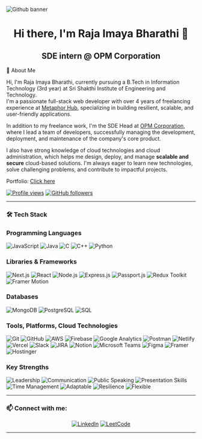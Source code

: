 

![Github banner](https://github.com/user-attachments/assets/98c4db89-6684-4f88-952f-24c2f9c40e81)


<h1 align="center">Hi there, I'm Raja Imaya Bharathi 👋</h1>
<h2 align="center">SDE intern @ OPM Corporation</h2>


👋 About Me

Hi, I'm Raja Imaya Bharathi, currently pursuing a B.Tech in Information Technology (3rd year) at Sri Shakthi Institute of Engineering and Technology.  
I'm a passionate full-stack web developer with over 4 years of freelancing experience at [Metaphor Hub](https://metaphorhub.com), specializing in building resilient, scalable, and user-friendly applications.

In addition to my freelance work, I'm the SDE Head at [OPM Corporation](https://opmcorporation.com), where I lead a team of developers, successfully managing the development, deployment, and maintenance of the company's core product.

I also have strong knowledge of cloud technologies and cloud administration, which helps me design, deploy, and manage **scalable and secure** cloud-based solutions. I'm always eager to learn new technologies, solve challenging problems, and contribute to impactful projects.


Portfolio: [Click here](https://raja-imaya-bharathi.vercel.app)

<p align="left">
  <a href="https://github.com/RajaImayaBharathi"><img src="https://komarev.com/ghpvc/?username=RajaImayaBharathi&color=blue&style=flat-square" alt="Profile views" /></a>
  <a href="https://github.com/RajaImayaBharathi?tab=followers"><img src="https://img.shields.io/github/followers/RajaImayaBharathi?label=Followers&style=social" alt="GitHub followers" /></a>
</p>

---

### 🛠 Tech Stack

<h3> Programming Languages </h3>
<p align="left">
  <img src="https://img.shields.io/badge/Javascript-F7DF1E?style=for-the-badge&logo=javascript&logoColor=black" alt="JavaScript" />
  <img src="https://img.shields.io/badge/Java-ED8B00?style=for-the-badge&logo=java&logoColor=white" alt="Java" />
  <img src="https://img.shields.io/badge/C-00599C?style=for-the-badge&logo=c&logoColor=white" alt="C" />
  <img src="https://img.shields.io/badge/C++-00599C?style=for-the-badge&logo=cplusplus&logoColor=white" alt="C++" />
  <img src="https://img.shields.io/badge/Python-3776AB?style=for-the-badge&logo=python&logoColor=white" alt="Python" />
</p>

<h3> Libraries & Frameworks </h3>
<p align="left">
  <img src="https://img.shields.io/badge/Next.js-000000?style=for-the-badge&logo=next.js&logoColor=white" alt="Next.js" />
  <!-- <img src="https://img.shields.io/badge/FusionJS-000000?style=for-the-badge&logoColor=white" alt="FusionJS" /> -->
  <img src="https://img.shields.io/badge/React-20232A?style=for-the-badge&logo=react&logoColor=61DAFB" alt="React" />
  <!-- <img src="https://img.shields.io/badge/Three.js-000000?style=for-the-badge&logo=three.js&logoColor=white" alt="Three.js" /> -->
  <img src="https://img.shields.io/badge/Node.js-43853D?style=for-the-badge&logo=node.js&logoColor=white" alt="Node.js" />
  <img src="https://img.shields.io/badge/Express.js-000000?style=for-the-badge&logo=express&logoColor=white" alt="Express.js" />
  <img src="https://img.shields.io/badge/Passport.js-3E4C5C?style=for-the-badge&logo=passport&logoColor=white" alt="Passport.js" />
  <!-- <img src="https://img.shields.io/badge/Solid.js-2C4A9F?style=for-the-badge&logo=solid&logoColor=white" alt="Solid.js" /> -->
  <img src="https://img.shields.io/badge/Redux_Toolkit-764ABC?style=for-the-badge&logo=redux&logoColor=white" alt="Redux Toolkit" />
  <img src="https://img.shields.io/badge/Framer_Motion-0055FF?style=for-the-badge&logo=framer&logoColor=white" alt="Framer Motion" />
</p>

<h3> Databases </h3>
<p align="left">
  <img src="https://img.shields.io/badge/MongoDB-47A248?style=for-the-badge&logo=mongodb&logoColor=white" alt="MongoDB" />
  <img src="https://img.shields.io/badge/PostgreSQL-336791?style=for-the-badge&logo=postgresql&logoColor=white" alt="PostgreSQL" />
  <img src="https://img.shields.io/badge/SQL-4479A1?style=for-the-badge&logo=microsoft-sql-server&logoColor=white" alt="SQL" />
</p>

<h3>Tools, Platforms, Cloud Technologies</h3>
<p align="left">
  <img src="https://img.shields.io/badge/Git-F05032?style=for-the-badge&logo=git&logoColor=white" alt="Git" />
  <img src="https://img.shields.io/badge/GitHub-181717?style=for-the-badge&logo=github&logoColor=white" alt="GitHub" />
  <img src="https://img.shields.io/badge/AWS-232F3E?style=for-the-badge&logo=amazon-aws&logoColor=white" alt="AWS" />
  <img src="https://img.shields.io/badge/Firebase-FFCA28?style=for-the-badge&logo=firebase&logoColor=black" alt="Firebase" />
  <img src="https://img.shields.io/badge/Google_Analytics-F8B800?style=for-the-badge&logo=google-analytics&logoColor=white" alt="Google Analytics" />
  <!-- <img src="https://img.shields.io/badge/GCP-4285F4?style=for-the-badge&logo=google-cloud&logoColor=white" alt="GCP" /> -->
  <img src="https://img.shields.io/badge/Postman-FF6C37?style=for-the-badge&logo=postman&logoColor=white" alt="Postman" />
  <img src="https://img.shields.io/badge/Netlify-00C7B7?style=for-the-badge&logo=netlify&logoColor=white" alt="Netlify" />
  <img src="https://img.shields.io/badge/Vercel-000000?style=for-the-badge&logo=vercel&logoColor=white" alt="Vercel" />
  <img src="https://img.shields.io/badge/Slack-4A154B?style=for-the-badge&logo=slack&logoColor=white" alt="Slack" />
  <img src="https://img.shields.io/badge/JIRA-0052CC?style=for-the-badge&logo=jira&logoColor=white" alt="JIRA" />
  <img src="https://img.shields.io/badge/Notion-000000?style=for-the-badge&logo=notion&logoColor=white" alt="Notion" />
  <img src="https://img.shields.io/badge/Microsoft_Teams-6264A7?style=for-the-badge&logo=microsoft-teams&logoColor=white" alt="Microsoft Teams" />
  <img src="https://img.shields.io/badge/Figma-F24E1E?style=for-the-badge&logo=figma&logoColor=white" alt="Figma" />
  <img src="https://img.shields.io/badge/Framer-0055FF?style=for-the-badge&logo=framer&logoColor=white" alt="Framer" />
  <img src="https://img.shields.io/badge/Hostinger-000000?style=for-the-badge&logo=hostinger&logoColor=yellow" alt="Hostinger" />
</p>

<h3> Key Strengths </h3>
<p align="left">
  <img src="https://img.shields.io/badge/Leadership-FFD700?style=for-the-badge&logoColor=white" alt="Leadership" />
  <img src="https://img.shields.io/badge/Communication-FF4500?style=for-the-badge&logoColor=white" alt="Communication" />
  <img src="https://img.shields.io/badge/Public_Speaking-008000?style=for-the-badge&logoColor=white" alt="Public Speaking" />
  <img src="https://img.shields.io/badge/Presentation_Skills-1E90FF?style=for-the-badge&logoColor=white" alt="Presentation Skills" />
  <img src="https://img.shields.io/badge/Time_Management-8B4513?style=for-the-badge&logoColor=white" alt="Time Management" />
  <img src="https://img.shields.io/badge/Adaptable-DC143C?style=for-the-badge&logoColor=white" alt="Adaptable" />
  <img src="https://img.shields.io/badge/Resilience-4B0082?style=for-the-badge&logoColor=white" alt="Resilience" />
  <img src="https://img.shields.io/badge/Flexible-FFD700?style=for-the-badge&logoColor=white" alt="Flexible" />
</p>


---

### 📫 Connect with me:
<p align="center">
  <a href="https://www.linkedin.com/in/raja-imaya-bharathi" target="_blank"><img alt="LinkedIn" src="https://img.shields.io/badge/-LinkedIn-blue?style=flat-square&logo=Linkedin&logoColor=white"></a>
  <a href="https://leetcode.com/u/rajaimayabharathi/" target="_blank"><img alt="LeetCode" src="https://img.shields.io/badge/LeetCode-yellow?style=flat-square&logo=LeetCode&logoColor=white"></a>
</p>

---
